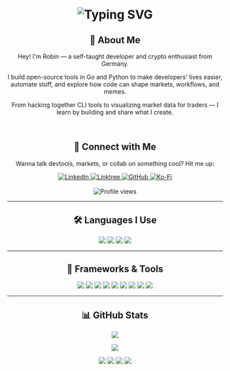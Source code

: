 <div align="center">
  <h1><img src="https://readme-typing-svg.herokuapp.com?font=JetBrains+Mono&size=35&duration=3000&color=00FFAA&center=true&vCenter=true&width=435&lines=Hey..+I'm..;Accursed+Galaxy..;Welcome+to+my+GitHub..;" alt="Typing SVG"/></h1>
</div>

<div align="center">
  <h2>🧠 About Me</h2>
  <p>Hey! I'm Robin — a self-taught developer and crypto enthusiast from Germany.</p>
  <p>I build open-source tools in Go and Python to make developers' lives easier, automate stuff, and explore how code can shape markets, workflows, and memes.</p>
  <p>From hacking together CLI tools to visualizing market data for traders — I learn by building and share what I create.</p>
</div>

<br/>

<div align="center">
  <h2>🔗 Connect with Me</h2>
  <p>Wanna talk devtools, markets, or collab on something cool? Hit me up:</p>
  <a href="https://de.linkedin.com/in/bohrer-robin">
    <img src="https://img.shields.io/badge/LinkedIn-0077B5?style=for-the-badge&logo=linkedin&logoColor=white" alt="LinkedIn"/>
  </a>
  <a href="https://linktr.ee/accursedgalaxy">
    <img src="https://img.shields.io/badge/Linktree-39E09B?style=for-the-badge&logo=Linktree&logoColor=white" alt="Linktree"/>
  </a>
  <a href="https://github.com/accursedgalaxy">
    <img src="https://img.shields.io/badge/GitHub-171515?style=for-the-badge&logo=github&logoColor=white" alt="GitHub"/>
  </a>
  <a href="https://ko-fi.com/accursedgalaxy">
    <img src="https://img.shields.io/badge/Ko--Fi-F16061?style=for-the-badge&logo=ko-fi&logoColor=white" alt="Ko-Fi"/>
  </a>
  <br/><br/>
  <img src="https://komarev.com/ghpvc/?username=accursedgalaxy&style=for-the-badge" alt="Profile views" />
</div>

---

<div align="center">
  <h2>🛠️ Languages I Use</h2>
</div>

<p align="center">
  <img src="https://img.shields.io/badge/Python-3776AB?style=for-the-badge&logo=python&logoColor=white"/>
  <img src="https://img.shields.io/badge/Go-00ADD8?style=for-the-badge&logo=go&logoColor=white"/>
  <img src="https://img.shields.io/badge/Bash-4EAA25?style=for-the-badge&logo=gnu-bash&logoColor=white"/>
  <img src="https://img.shields.io/badge/Lua-2C2D72?style=for-the-badge&logo=lua&logoColor=white"/>
</p>

---

<div align="center">
  <h2>🧰 Frameworks & Tools</h2>
</div>

<p align="center">
  <img src="https://img.shields.io/badge/Pandas-150458?style=for-the-badge&logo=pandas&logoColor=white"/>
  <img src="https://img.shields.io/badge/Numpy-013243?style=for-the-badge&logo=numpy&logoColor=white"/>
  <img src="https://img.shields.io/badge/Matplotlib-11557C?style=for-the-badge&logo=python&logoColor=white"/>
  <img src="https://img.shields.io/badge/CCXT-000000?style=for-the-badge&logo=ccxt&logoColor=white"/>
  <img src="https://img.shields.io/badge/TA--Lib-0057A7?style=for-the-badge&logo=python&logoColor=white"/>
  <img src="https://img.shields.io/badge/SQLAlchemy-00618F?style=for-the-badge&logo=python&logoColor=white"/>
  <img src="https://img.shields.io/badge/Cobra-00ADD8?style=for-the-badge&logo=go&logoColor=white"/>
  <img src="https://img.shields.io/badge/Viper-00ADD8?style=for-the-badge&logo=go&logoColor=white"/>
  <img src="https://img.shields.io/badge/Git-F05032?style=for-the-badge&logo=git&logoColor=white"/>
</p>

---

<div align="center">
  <h2>📊 GitHub Stats</h2>
</div>

<p align="center">
  <img src="https://github-profile-summary-cards.vercel.app/api/cards/profile-details?username=accursedgalaxy&theme=github_dark" />
</p>
<p align="center">
  <img src="https://github-readme-streak-stats.herokuapp.com/?user=accursedgalaxy&theme=merko" />
</p>

<p align="center">
  <img src="https://github-profile-summary-cards.vercel.app/api/cards/stats?username=accursedgalaxy&theme=github_dark" />
  <img src="https://github-profile-summary-cards.vercel.app/api/cards/productive-time?username=accursedgalaxy&theme=github_dark&utcOffset=10" />
  <img src="https://github-profile-summary-cards.vercel.app/api/cards/repos-per-language?username=accursedgalaxy&theme=github_dark" />
  <img src="https://github-profile-summary-cards.vercel.app/api/cards/most-commit-language?username=accursedgalaxy&theme=github_dark" />
</p>
